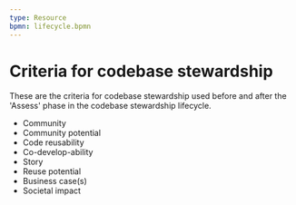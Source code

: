 ```yaml
---
type: Resource
bpmn: lifecycle.bpmn
---
```



# Criteria  for codebase stewardship

These are the criteria for codebase stewardship used before and after the 'Assess' phase in the codebase stewardship lifecycle.

* Community
* Community potential
* Code reusability
* Co-develop-ability
* Story
* Reuse potential
* Business case(s)
* Societal impact 